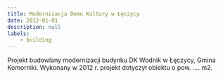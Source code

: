 ```yaml
---
title: Modernizacja Domu Kultury w Łęczycy
date: 2012-01-01
description: null
labels:
    - building
---
```


Projekt budowlany modernizacji budynku DK Wodnik w Łęczycy, Gmina Komorniki.
Wykonany w 2012 r. projekt dotyczył obiektu o pow. .... m2.
